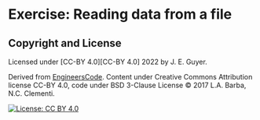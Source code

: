 # Exercise: Reading data from a file

## Copyright and License

Licensed under [CC-BY 4.0][CC-BY 4.0] 2022 by J. E. Guyer.

Derived from [EngineersCode](https://github.com/engineersCode/EngComp1_offtheground/blob/master/notebooks_en/3_Example_play_with_MAEbulletin.ipynb). Content under Creative Commons Attribution license CC-BY 4.0, code under BSD 3-Clause License © 2017 L.A. Barba, N.C. Clementi.

[![License: CC BY 4.0](https://img.shields.io/badge/License-CC%20BY%204.0-lightgrey.svg)](https://creativecommons.org/licenses/by/4.0/)